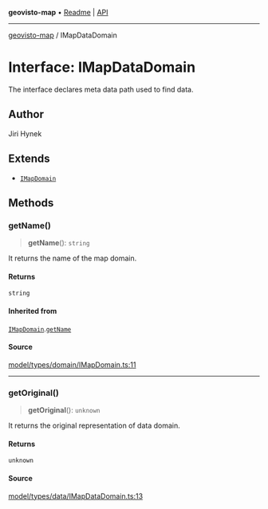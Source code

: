 **geovisto-map** • [Readme](../README.md) \| [API](../globals.md)

***

[geovisto-map](../README.md) / IMapDataDomain

# Interface: IMapDataDomain

The interface declares meta data path used to find data.

## Author

Jiri Hynek

## Extends

- [`IMapDomain`](IMapDomain.md)

## Methods

### getName()

> **getName**(): `string`

It returns the name of the map domain.

#### Returns

`string`

#### Inherited from

[`IMapDomain`](IMapDomain.md).[`getName`](IMapDomain.md#getname)

#### Source

[model/types/domain/IMapDomain.ts:11](https://github.com/geovisto/geovisto-map/blob/5ee2cb5d45c19062fc8fc6beefa2848c076518b6/src/model/types/domain/IMapDomain.ts#L11)

***

### getOriginal()

> **getOriginal**(): `unknown`

It returns the original representation of data domain.

#### Returns

`unknown`

#### Source

[model/types/data/IMapDataDomain.ts:13](https://github.com/geovisto/geovisto-map/blob/5ee2cb5d45c19062fc8fc6beefa2848c076518b6/src/model/types/data/IMapDataDomain.ts#L13)

